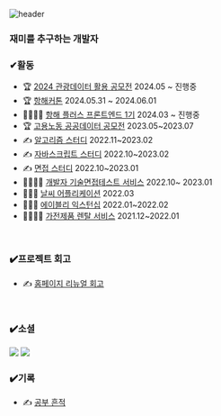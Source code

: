 

  
  ![header](https://capsule-render.vercel.app/api?type=wave&color=auto&height=300&section=header&text=LeeJiHong&fontSize=90)
  
 ### 재미를 추구하는 개발자 
  
 ### ✔활동
 <ul>
   <li>🏆 <a href="https://www.2024tourapi.com/">2024 관광데이터 활용 공모전</a> 2024.05 ~ 진행중 </li>
   <li>🏆 <a href="https://hanghae99.spartacodingclub.kr/blog/%EC%84%B8%EC%83%81%EC%9D%84-%EA%B5%AC%ED%95%98%EB%8A%94-ai-%ED%95%B4%EC%BB%A4%ED%86%A4-2024-%ED%95%AD%ED%95%B4%EC%BB%A4%ED%86%A4%EC%9D%84-%EC%86%8C%EA%B0%9C%ED%95%A9%EB%8B%88%EB%8B%A4-19238">항해커톤</a> 2024.05.31 ~ 2024.06.01 </li>
   <li>👨‍👨‍👧‍👧 <a href="https://github.com/Readme-Monster/readme-monster">항해 플러스 프론트엔드 1기</a> 2024.03 ~ 진행중 </li>
  <li>🏆 <a href="https://github.com/public-data-Competition/public-data-competition.git">고용노동 공공데이터 공모전</a> 2023.05~2023.07</li>
  <li>✍️ <a href="https://github.com/AlgorismTest/coding-test-study">알고리즘 스터디</a> 2022.11~2023.02</li>
    <li>✍️ <a href="https://github.com/fe-book-study/modern-javascript-deep-dive">자바스크립트 스터디</a> 2022.10~2023.02</li>
  <li>✍️ <a href="https://github.com/interview-study-front/frontend-interview-question">면접 스터디</a> 2022.10~2023.01</li>
  <li>👨‍👨‍👧‍👧 <a href="https://github.com/LeeJongbokz/interviewPrep">개발자 기술면접테스트 서비스</a> 2022.10~ 2023.01</li>
  <li>👩🏻‍💻 <a href="https://github.com/lee-ji-hong/weather-application">날씨 어플리케이션</a> 2022.03</li>
  <li>👩🏻‍💻 <a href="https://github.com/lee-ji-hong/frontend-mission">에이블리 익스턴십</a> 2022.01~2022.02</li>
  <li>👨‍👨‍👧‍👧 <a href="https://github.com/lee-ji-hong/homin_team">가전제품 렌탈 서비스</a> 2021.12~2022.01</li>
</ul>
  
<br>

### ✔️프로젝트 회고
<ul>
  <li>✍️ <a href="https://coding-ocean.tistory.com/106">홈페이지 리뉴얼 회고</a></li>
</ul>

<br>
  
### ✔️소셜
  <a href="mailto:zhffktkdlekghjsxk@gmail.com"><img src="https://img.shields.io/badge/Email-EA4335?style=for-the-badge-square&logo=Gmail&logoColor=white"/></a>
  <a href="https://coding-ocean.tistory.com/"><img src="https://img.shields.io/badge/Blog-20C997?style=for-the-badge-square&logo=Blog&logoColor=white"/></a>


### ✔️기록
<ul>
  <li>✍️ <a href="https://bold-spell-0a8.notion.site/febe8f662de647a19a42dc8a10c19e87?pvs=4">공부 흔적</a></li>
</ul>

<br>
  
 




